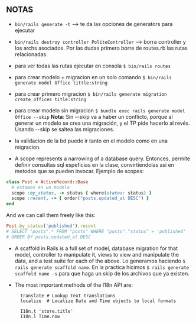 ## NOTAS

 * `bin/rails generate -h` --> te da las opciones de generators para ejecutar
 
 *  `bin/rails destroy controller PoliteController` --> borra controller y los archs asociados. Por las dudas primero borre de routes.rb las rutas relacionadas.
 
 * para ver todas las rutas ejecutar en consola `$ bin/rails routes`

 * para crear modelo + migracion en un solo comando `$ bin/rails generate model Office tittle:string`

 * para crear primero migracion `$ bin/rails generate migration create_offices title:string`

 * para crear modelo sin migracion `$ bundle exec rails generate model Office --skip`
   **Nota**: Sin --skip va a haber un conflicto, porque al generar un modelo se crea una migración, y el TP pide hacerlo al revés. Usando --skip se saltea las migraciones.

* la validacion de la bd puede ir tanto en el modelo como en una migracion. 

* A scope represents a narrowing of a database query. Entonces, permite definir consultas sql espeficias en la clase, convirtiendolas asi en metodos que se pueden invocar.
Ejemplo de scopes:

```ruby
class Post < ActiveRecord::Base
  # estamos en un modelo
  scope :by_status, -> status { where(status: status) }
  scope :recent, -> { order("posts.updated_at DESC") }
end
```
And we can call them freely like this:

```ruby
Post.by_status('published').recent
# SELECT "posts".* FROM "posts" WHERE "posts"."status" = 'published' 
# ORDER BY posts.updated_at DESC
```

* A scaffold in Rails is a full set of model, database migration for that model, controller to manipulate it, views to view and manipulate the data, and a test suite for each of the above. Lo generamos haciendo `$ rails generate scaffold name`. En la practica hicimos `$ rails generate scaffold name -s` para que haga un skip de los archivos que ya existen.

* The most important methods of the I18n API are:

        translate # Lookup text translations
        localize  # Localize Date and Time objects to local formats

        I18n.t 'store.title'
        I18n.l Time.now




